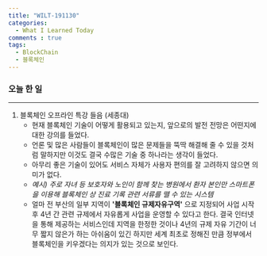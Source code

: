 ```yaml
---
title: "WILT-191130"
categories:
  - What I Learned Today
comments : true
tags:
  - BlockChain
  - 블록체인
---
```



### 오늘 한 일
----

1. 블록체인 오프라인 특강 들음 (세종대)
    - 현재 블록체인 기술이 어떻게 활용되고 있는지, 앞으로의 발전 전망은 어떤지에 대한 강의를 들었다.
    - 언론 및 많은 사람들이 블록체인이 많은 문제들을 뚝딱 해결해 줄 수 있을 것처럼 말하지만 이것도 결국 수많은 기술 중 하나라는 생각이 들었다.
    - 아무리 좋은 기술이 있어도 서비스 자체가 사용자 편의를 잘 고려하지 않으면 의미가 없다.
    - _예시) 주로 자녀 등 보호자와 노인이 함께 찾는 병원에서 환자 본인만 스마트폰을 이용해 블록체인 상 진료 기록 관련 서류를 뗄 수 있는 시스템_
    - 얼마 전 부산의 일부 지역이 **'블록체인 규제자유구역'** 으로 지정되어 사업 시작 후 4년 간 관련 규제에서 자유롭게 사업을 운영할 수 있다고 한다. 결국 인터넷을 통해 제공하는 서비스인데 지역을 한정한 것이나 4년의 규제 자유 기간이 너무 짧지 않은가 하는 아쉬움이 있긴 하지만 세계 최초로 정해진 만큼 정부에서 블록체인을 키우겠다는 의지가 있는 것으로 보인다.
  